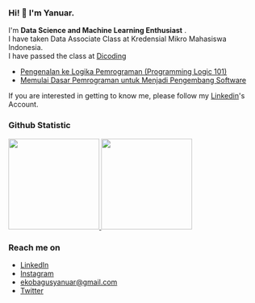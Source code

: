 ### Hi! 👋 I'm Yanuar.

I'm **Data Science and Machine Learning Enthusiast** .\
I have taken Data Associate Class at Kredensial Mikro Mahasiswa Indonesia.\
I have passed the class at [Dicoding](https://www.dicoding.com/)
* [Pengenalan ke Logika Pemrograman (Programming Logic 101)](dicoding.com/certificates/1RXYYRGNMXVM)
* [Memulai Dasar Pemrograman untuk Menjadi Pengembang Software](dicoding.com/certificates/MRZMK31MNPYQ)

If you are interested in getting to know me, please follow my [Linkedin](https://www.linkedin.com/in/eko-bagus-yanuar-611086193/)'s Account.

### Github Statistic
<p align="left">
<a href="https://github.com/ebyanuar">
  <img height="180em" src="https://github-readme-stats-eight-theta.vercel.app/api?username=ebyanuar&show_icons=true&theme=algolia&include_all_commits=true&count_private=true"/>
  <img height="180em" src="https://github-readme-stats-eight-theta.vercel.app/api/top-langs/?username=ebyanuar&layout=compact&langs_count=8&theme=algolia"/>
</a>
</p>

### Reach me on
- <a href="https://www.linkedin.com/in/eko-bagus-yanuar-611086193/">LinkedIn</a>
- <a href="https://instagram.com/ebyanuar">Instagram</a>
- ekobagusyanuar@gmail.com
- <a href="https://twitter.com/ebyanuar10">Twitter</a>
